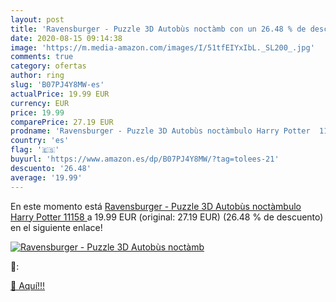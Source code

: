 ```yaml
---
layout: post
title: 'Ravensburger - Puzzle 3D Autobùs noctàmb con un 26.48 % de descuento'
date: 2020-08-15 09:14:38
image: 'https://m.media-amazon.com/images/I/51tfEIYxIbL._SL200_.jpg'
comments: true
category: ofertas
author: ring
slug: 'B07PJ4Y8MW-es'
actualPrice: 19.99 EUR
currency: EUR
price: 19.99
comparePrice: 27.19 EUR
prodname: 'Ravensburger - Puzzle 3D Autobùs noctàmbulo Harry Potter  11158 '
country: 'es'
flag: '🇪🇸'
buyurl: 'https://www.amazon.es/dp/B07PJ4Y8MW/?tag=tolees-21'
descuento: '26.48'
average: '19.99'
---
```


En este momento está [Ravensburger - Puzzle 3D Autobùs noctàmbulo Harry Potter  11158 ](https://www.amazon.es/dp/B07PJ4Y8MW/?tag=tolees-21) a 19.99 EUR (original: 27.19 EUR) (26.48 %  de descuento) en el siguiente enlace!

[![Ravensburger - Puzzle 3D Autobùs noctàmb](https://m.media-amazon.com/images/I/51tfEIYxIbL._SL200_.jpg)](https://www.amazon.es/dp/B07PJ4Y8MW/?tag=tolees-21)

🔎:


[🛒 Aquí!!!](https://www.amazon.es/dp/B07PJ4Y8MW/?tag=tolees-21)
